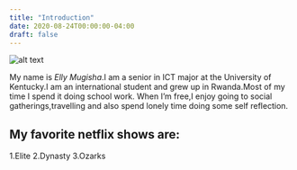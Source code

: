 ```yaml
---
title: "Introduction"
date: 2020-08-24T00:00:00-04:00
draft: false
---
```


![alt text](https://reverent-hugle-d49586.netlify.app/elly6.jpg)

My name is *Elly Mugisha*.I am a senior in ICT major at the University of Kentucky.I am an international student and grew up in Rwanda.Most of my time I spend it doing school work. When I’m free,I enjoy going to social gatherings,travelling and also spend lonely time doing some self reflection.

My favorite netflix shows are:
-------
1.Elite 
2.Dynasty
3.Ozarks

